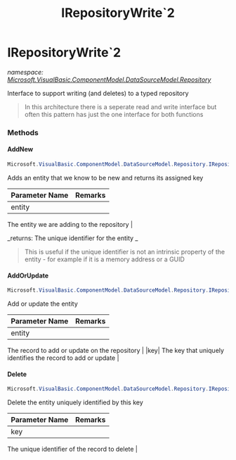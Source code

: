 ﻿---
title: IRepositoryWrite`2
---

# IRepositoryWrite`2
_namespace: [Microsoft.VisualBasic.ComponentModel.DataSourceModel.Repository](N-Microsoft.VisualBasic.ComponentModel.DataSourceModel.Repository.html)_

Interface to support writing (and deletes) to a typed repository

> 
>  In this architecture there is a seperate read and write interface but often this
>  pattern has just the one interface for both functions
>  


### Methods

#### AddNew
```csharp
Microsoft.VisualBasic.ComponentModel.DataSourceModel.Repository.IRepositoryWrite`2.AddNew(`1)
```
Adds an entity that we know to be new and returns its assigned key

|Parameter Name|Remarks|
|--------------|-------|
|entity|
 The entity we are adding to the repository
 |

_returns: 
 The unique identifier for the entity
 _
> 
>  This is useful if the unique identifier is not an intrinsic property of
>  the entity - for example if it is a memory address or a GUID
>  

#### AddOrUpdate
```csharp
Microsoft.VisualBasic.ComponentModel.DataSourceModel.Repository.IRepositoryWrite`2.AddOrUpdate(`1,`0)
```
Add or update the entity

|Parameter Name|Remarks|
|--------------|-------|
|entity|
 The record to add or update on the repository
 |
|key|
 The key that uniquely identifies the record to add or update
 |


#### Delete
```csharp
Microsoft.VisualBasic.ComponentModel.DataSourceModel.Repository.IRepositoryWrite`2.Delete(`0)
```
Delete the entity uniquely identified by this key

|Parameter Name|Remarks|
|--------------|-------|
|key|
 The unique identifier of the record to delete
 |



